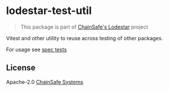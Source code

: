 # lodestar-test-util

> This package is part of [ChainSafe's Lodestar](https://lodestar.chainsafe.io) project

Vitest and other utility to reuse across testing of other packages.

For usage see [spec tests]("https://github.com/ChainSafe/lodestar/tree/unstable/packages/beacon-node/test/spec")

## License

Apache-2.0 [ChainSafe Systems](https://chainsafe.io)
